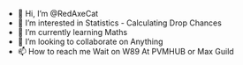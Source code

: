 - 👋 Hi, I’m @RedAxeCat
- 👀 I’m interested in Statistics -  Calculating Drop Chances
- 🌱 I’m currently learning Maths
- 💞️ I’m looking to collaborate on Anything
- 📫 How to reach me Wait on W89 At PVMHUB or Max Guild

<!---
RedAxeCat/RedAxeCat is a ✨ special ✨ repository because its `README.md` (this file) appears on your GitHub profile.
You can click the Preview link to take a look at your changes.
--->
